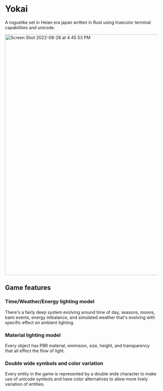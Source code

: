 # Yokai

A roguelike set in Heian era japan written in Rust using truecolor terminal capabilities and unicode.

<img width="794" alt="Screen Shot 2022-08-28 at 4 45 53 PM" src="https://user-images.githubusercontent.com/294042/187099727-de8cc0d9-f5b2-4e51-97c5-d93f59006785.png">


## Game features

### Time/Weather/Energy lighting model

There's a fairly deep system evolving around time of day, seasons, moons, kami events, energy imbalance, and simulated weather that's evolving with specific effect on ambient lighting.

### Material lighting model

Every object has PBR material, emmision, size, height, and transparency that all effect the flow of light.

### Double wide symbols and color variation

Every entity in the game is represented by a double wide character to make use of unicode symbols and have color alternatives to allow more lively variation of entities.

